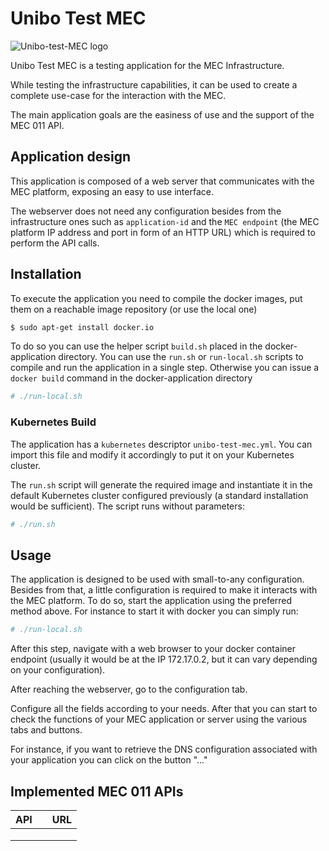 # Unibo Test MEC

![Unibo-test-MEC logo](https://github.com/berdav/unibo-test-mec/blob/readme-modifications/readme-images/logo.png?raw=true)

Unibo Test MEC is a testing application for the MEC Infrastructure.

While testing the infrastructure capabilities, it can be used to create
a complete use-case for the interaction with the MEC.

The main application goals are the easiness of use and the support of
the MEC 011 API.

## Application design
This application is composed of a web server that communicates with the
MEC platform, exposing an easy to use interface.

The webserver does not need any configuration besides from the
infrastructure ones such as `application-id` and the `MEC endpoint` (the
MEC platform IP address and port in form of an HTTP URL) which is
required to perform the API calls.

## Installation
To execute the application you need to compile the docker images, put
them on a reachable image repository (or use the local one)

```bash
$ sudo apt-get install docker.io
```

To do so you can use the helper script `build.sh` placed in the
docker-application directory.  You can use the `run.sh` or
`run-local.sh` scripts to compile and run the application in a single
step.  Otherwise you can issue a `docker build` command in the
docker-application directory

```bash
# ./run-local.sh
```

### Kubernetes Build
The application has a `kubernetes` descriptor `unibo-test-mec.yml`.
You can import this file and modify it accordingly to put it on your
Kubernetes cluster.

The `run.sh` script will generate the required image and instantiate it
in the default Kubernetes cluster configured previously (a standard
installation would be sufficient).  The script runs without parameters:

```bash
# ./run.sh
```

## Usage
The application is designed to be used with small-to-any configuration.
Besides from that, a little configuration is required to make it
interacts with the MEC platform.  To do so, start the application using
the preferred method above.  For instance to start it with docker you
can simply run:
```bash
# ./run-local.sh
```

After this step, navigate with a web browser to your docker container
endpoint (usually it would be at the IP 172.17.0.2, but it can vary
depending on your configuration).

<!-- Screen generico -->

After reaching the webserver, go to the configuration tab.
<!-- Screen configurazione -->

Configure all the fields according to your needs.  After that you can
start to check the functions of your MEC application or server using the
various tabs and buttons.

For instance, if you want to retrieve the DNS configuration associated
with your application you can click on the button "..."
<!-- Screen utilizzo -->

## Implemented MEC 011 APIs
|API|   |URL|
|---|---|---|
|   |   |   |
|   |   |   |
|   |   |   |

